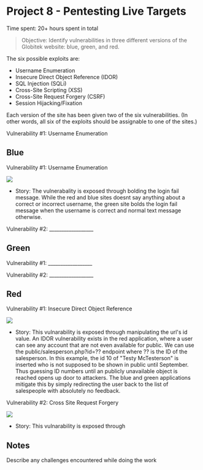 # Project 8 - Pentesting Live Targets

Time spent: 20+ hours spent in total

> Objective: Identify vulnerabilities in three different versions of the Globitek website: blue, green, and red.

The six possible exploits are:
* Username Enumeration
* Insecure Direct Object Reference (IDOR)
* SQL Injection (SQLi)
* Cross-Site Scripting (XSS)
* Cross-Site Request Forgery (CSRF)
* Session Hijacking/Fixation

Each version of the site has been given two of the six vulnerabilities. (In other words, all six of the exploits should be assignable to one of the sites.)

Vulnerability #1: Username Enumeration 

## Blue

Vulnerability #1: Username Enumeration 
 
 ![](https://github.com/shofi384/CSC.59938---Web-Security/blob/master/Week%238-Pentesting%20Live%20Targets/usernameEnumeration.gif)
 - Story: The vulnerabality is exposed through bolding the login fail message. While the red and blue sites doesnt say anything about a correct or incorrect username, the green site bolds the login fail message when the username is correct and normal text message otherwise.

Vulnerability #2: __________________


## Green

Vulnerability #1: __________________

Vulnerability #2: __________________


## Red

Vulnerability #1: Insecure Direct Object Reference
 
 ![](https://github.com/shofi384/CSC.59938---Web-Security/blob/master/Week%238-Pentesting%20Live%20Targets/idor.gif)
 - Story: This vulnarability is exposed through manipulating the url's id value. An IDOR vulnerability exists in the red application, where a user can see any account that are not even available for public. We can use the public/salesperson.php?id=?? endpoint where ?? is the ID of the salesperson. In this example, the id 10 of "Testy McTesterson" is inserted who is not supposed to be shown in public until September. Thus guessing ID numbers until an publicly unavailable object is reached opens up door to attackers. The blue and green applications mitigate this by simply redirecting the user back to the list of salespeople with absolutely no feedback.

Vulnerability #2: Cross Site Request Forgery
 
 ![](https://github.com/shofi384/CSC.59938---Web-Security/blob/master/Week%238-Pentesting%20Live%20Targets/csrf.gif)
 - Story: This vulnarability is exposed through 


## Notes

Describe any challenges encountered while doing the work
